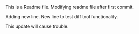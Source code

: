 This is a Readme file. 
Modifying readme file after first commit.

Adding new line.
New line to test diff tool functionality.

This update will cause trouble.
